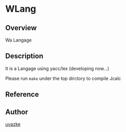 # WLang

## Overview

Wa Langage

## Description
  
It is a Langage using yacc/lex (developing now...)

Please run ```make``` under the top dirctory to compile Jcalc

## Reference


## Author

[uvazke](https://github.com/uvazke)


